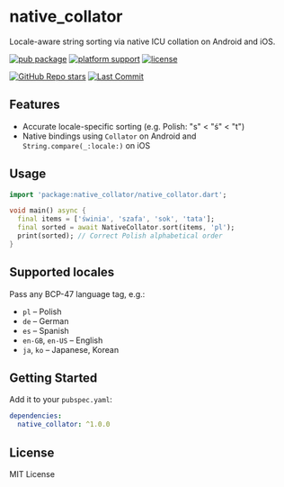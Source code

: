 # native_collator

Locale-aware string sorting via native ICU collation on Android and iOS.

[![pub package](https://img.shields.io/pub/v/native_collator.svg)](https://pub.dev/packages/native_collator)
[![platform support](https://img.shields.io/badge/platforms-android%20%7C%20ios-blue)](#)
[![license](https://img.shields.io/badge/license-MIT-blue.svg)](LICENSE)

[![GitHub Repo stars](https://img.shields.io/github/stars/MichalDanielDobrzanski/native_collator?style=social)](https://github.com/MichalDanielDobrzanski/native_collator)
[![Last Commit](https://img.shields.io/github/last-commit/MichalDanielDobrzanski/native_collator)](https://github.com/MichalDanielDobrzanski/native_collator/commits/main)

## Features
- Accurate locale-specific sorting (e.g. Polish: "s" < "ś" < "t")
- Native bindings using `Collator` on Android and `String.compare(_:locale:)` on iOS

## Usage
```dart
import 'package:native_collator/native_collator.dart';

void main() async {
  final items = ['świnia', 'szafa', 'sok', 'tata'];
  final sorted = await NativeCollator.sort(items, 'pl');
  print(sorted); // Correct Polish alphabetical order
}
```

## Supported locales
Pass any BCP-47 language tag, e.g.:
- `pl` – Polish
- `de` – German
- `es` – Spanish
- `en-GB`, `en-US` – English
- `ja`, `ko` – Japanese, Korean

## Getting Started
Add it to your `pubspec.yaml`:
```yaml
dependencies:
  native_collator: ^1.0.0
```

## License
MIT License

